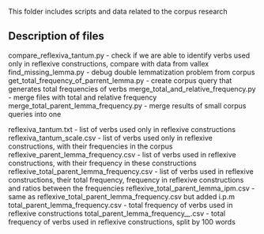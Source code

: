 This folder includes scripts and data related to the corpus research

## Description of files
compare_reflexiva_tantum.py - check if we are able to identify verbs used only in reflexive constructions, compare with data from vallex
find_missing_lemma.py - debug double lemmatization problem from corpus
get_total_frequency_of_parrent_lemma.py - create corpus query that generates total frequencies of verbs
merge_total_and_relative_frequency.py - merge files with total and relative frequency
merge_total_parent_lemma_frequency.py - merge results of small corpus queries into one

reflexiva_tantum.txt - list of verbs used only in reflexive constructions
reflexiva_tantum_scale.csv - list of verbs used only in reflexive constructions, with their frequencies in the corpus
reflexive_parent_lemma_frequency.csv - list of verbs used in reflexive constructions, with their frequency in these constructions
reflexive_total_parent_lemma_frequency.csv - list of verbs used in reflexive constructions, their total frequency, frequency in reflexive constructions and ratios between the frequencies
reflexive_total_parent_lemma_ipm.csv - same as reflexive_total_parent_lemma_frequency.csv but added i.p.m
total_parent_lemma_frequency.csv - total frequency of verbs used in reflexive constructions
total_parent_lemma_frequency_*_*.csv - total frequency of verbs used in reflexive constructions, split by 100 words
